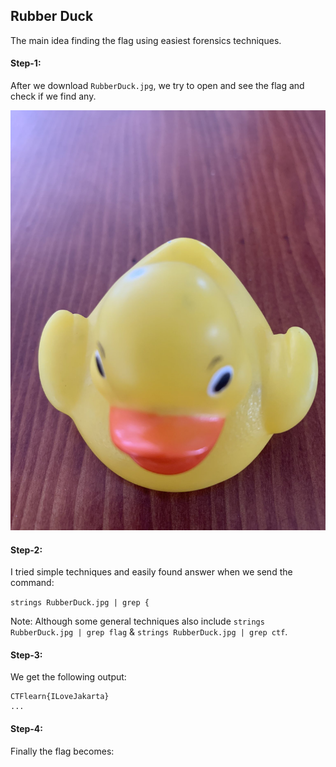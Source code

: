 ## Rubber Duck
The main idea finding the flag using easiest forensics techniques.


#### Step-1:
After we download `RubberDuck.jpg`, we try to open and see the flag and check if we find any.

<img src="RubberDuck.jpg">

#### Step-2:
I tried simple techniques and easily found answer when we send the command:

`strings RubberDuck.jpg | grep {`

Note: Although some general techniques also include `strings RubberDuck.jpg | grep flag`  & `strings RubberDuck.jpg | grep ctf`.

#### Step-3:
We get the following output:
```
CTFlearn{ILoveJakarta}
...
```

#### Step-4:

Finally the flag becomes:

[comment]: <> (`CTFlearn{ILoveJakarta}`)
